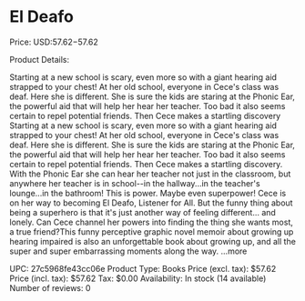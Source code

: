 # El Deafo

Price: USD:$57.62-$57.62

Product Details:

Starting at a new school is scary, even more so with a giant hearing aid strapped to your chest! At her old school, everyone in Cece's class was deaf. Here she is different. She is sure the kids are staring at the Phonic Ear, the powerful aid that will help her hear her teacher. Too bad it also seems certain to repel potential friends. Then Cece makes a startling discovery Starting at a new school is scary, even more so with a giant hearing aid strapped to your chest! At her old school, everyone in Cece's class was deaf. Here she is different. She is sure the kids are staring at the Phonic Ear, the powerful aid that will help her hear her teacher. Too bad it also seems certain to repel potential friends. Then Cece makes a startling discovery. With the Phonic Ear she can hear her teacher not just in the classroom, but anywhere her teacher is in school--in the hallway...in the teacher's lounge...in the bathroom! This is power. Maybe even superpower! Cece is on her way to becoming El Deafo, Listener for All. But the funny thing about being a superhero is that it's just another way of feeling different... and lonely. Can Cece channel her powers into finding the thing she wants most, a true friend?This funny perceptive graphic novel memoir about growing up hearing impaired is also an unforgettable book about growing up, and all the super and super embarrassing moments along the way. ...more

UPC: 27c5968fe43cc06e
Product Type: Books
Price (excl. tax): $57.62
Price (incl. tax): $57.62
Tax: $0.00
Availability: In stock (14 available)
Number of reviews: 0